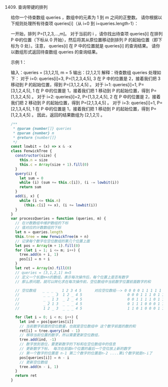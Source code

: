 1409. 查询带键的排列

给你一个待查数组 queries ，数组中的元素为 1 到 m 之间的正整数。 请你根据以下规则处理所有待查项 queries[i]（从 i=0 到 i=queries.length-1）：

一开始，排列 P=[1,2,3,...,m]。
对于当前的 i ，请你找出待查项 queries[i] 在排列 P 中的位置（下标从 0 开始），然后将其从原位置移动到排列 P 的起始位置（即下标为 0 处）。注意， queries[i] 在 P 中的位置就是 queries[i] 的查询结果。
请你以数组形式返回待查数组 queries 的查询结果。

示例 1：

输入：queries = [3,1,2,1], m = 5
输出：[2,1,2,1]
解释：待查数组 queries 处理如下：
对于 i=0: queries[i]=3, P=[1,2,3,4,5], 3 在 P 中的位置是 2，接着我们把 3 移动到 P 的起始位置，得到 P=[3,1,2,4,5] 。
对于 i=1: queries[i]=1, P=[3,1,2,4,5], 1 在 P 中的位置是 1，接着我们把 1 移动到 P 的起始位置，得到 P=[1,3,2,4,5] 。
对于 i=2: queries[i]=2, P=[1,3,2,4,5], 2 在 P 中的位置是 2，接着我们把 2 移动到 P 的起始位置，得到 P=[2,1,3,4,5] 。
对于 i=3: queries[i]=1, P=[2,1,3,4,5], 1 在 P 中的位置是 1，接着我们把 1 移动到 P 的起始位置，得到 P=[1,2,3,4,5] 。
因此，返回的结果数组为 [2,1,2,1] 。

```js
/**
 * @param {number[]} queries
 * @param {number} m
 * @return {number[]}
 */
const lowbit = (x) => x & -x
class FenwickTree {
  constructor(size) {
    this.n = size
    this.c = Array(size + 1).fill(0)
  }
  query(i) {
    let sum = 0
    while (i) (sum += this.c[i]), (i -= lowbit(i))
    return sum
  }
  add(i, x) {
    while (i <= this.n)
      (this.c[i] += x), (i += lowbit(i))
  }
}
var processQueries = function (queries, m) {
  // 在计数数组中维护数组的下标
  // 值对应的计数数组的下标
  let n = queries.length
  this.tree = new FenwickTree(m + n)
  // 记录每个数字在空位数组的第几个位置上面
  let pos = Array(m + 1).fill(0)
  for (let i = 1; i <= m; i++) {
    tree.add(n + i, 1)
    pos[i] = n + i
  }
  let ret = Array(n).fill(0)
  // queries = [3,1,2,1] m=5
  // 定义一个长度m+n的数组，表示每次操作后，每个位置上是否有数字
  // 那么原问题，就可以转化求在每次操作前，空位数组中当前数字位置前面数字的和

  // 空位数组   _ _ _ _  1 2 3 4 5      对应空位数组--> 0 0 0 0 1 1 1 1 1   3前面空位的个数 2
  //           _ _ _ 3  1 2 _ 4 5                     0 0 0 1 1 1 0 1 1   1前面空位的个数 1
  //           _ _ 1 3  _ 2 _ 4 5                     0 0 1 1 1 1 0 1 1   2前面空位的个数 2
  //           _ 2 1 3  _ _ _ 4 5                     0 1 1 1 0 0 0 1 1   1前面空位的个数 1
  //           1 2 _ 3  _ _ _ 4 5                     1 1 0 1 0 0 0 1 1

  for (let i = 0; i < n; i++) {
    let ind = pos[queries[i]]
    // 当前数字前面的空位数量，也就是空位数组中 这个数字前面的数的和
    ret[i] = tree.query(ind - 1)
    // 移除当前位置的数字，所以需要更新空位数组，
    tree.add(ind, -1)
    // 数字放到首位，要更新数字的下标和在空位数组中的信息
    // 更新数字下标， 每次在前面n个位置的最后一个空位放上新的数字
    // 第一个数字的位置是 n-1 第二个数字的位置是n-2 ....第i个数字就是n-i了
    pos[queries[i]] = n - i
    // 更新空位数组
    tree.add(n - i, 1)
  }
  return ret
}
```
